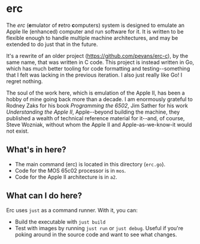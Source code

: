 # erc

The _erc_ (**e**mulator of **r**etro **c**omputers) system is designed to
emulate an Apple IIe (enhanced) computer and run software for it. It is
written to be flexible enough to handle multiple machine architectures,
and may be extended to do just that in the future.

It's a rewrite of an older project (https://github.com/pevans/erc-c), by
the same name, that was written in C code. This project is instead
written in Go, which has much better tooling for code formatting and
testing--something that I felt was lacking in the previous iteration. I
also just really like Go! I regret nothing.

The soul of the work here, which is emulation of the Apple II, has been
a hobby of mine going back more than a decade. I am enormously grateful
to Rodney Zaks for his book _Programming the 6502_, Jim Sather for his
work _Understanding the Apple II_, Apple--beyond building the machine,
they published a wealth of technical reference material for it--and, of
course, Steve Wozniak, without whom the Apple II and Apple-as-we-know-it
would not exist.

## What's in here?

- The main command (erc) is located in this directory (`erc.go`).
- Code for the MOS 65c02 processor is in `mos`.
- Code for the Apple II architecture is in `a2`.

## What can I do here?

Erc uses `just` as a command runner. With it, you can:

- Build the executable with `just build`
- Test with images by running `just run` or `just debug`. Useful if you're poking around in the source code and want to see what changes.
